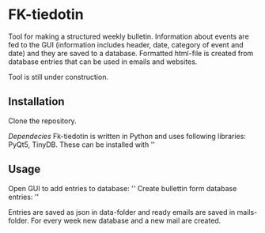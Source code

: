 # FK-tiedotin

Tool for making a structured weekly bulletin. Information about events are fed to the GUI (information includes header, date, category of event and date) and they are saved to a database. Formatted html-file is created from database entries that can be used in emails and websites. 

Tool is still under construction.

## Installation
Clone the repository.

*Dependecies*
Fk-tiedotin is written in Python and uses following libraries: PyQt5, TinyDB.
These can be installed with
'<pip3 install pyqt5 tinydb>'

## Usage
Open GUI to add entries to database:
'<python fk-tiedotin.py>'
Create bullettin form database entries:
'<python newsletter.py>'

Entries are saved as json in data-folder and ready emails are saved in mails-folder. For every week new database and a new mail are created.
